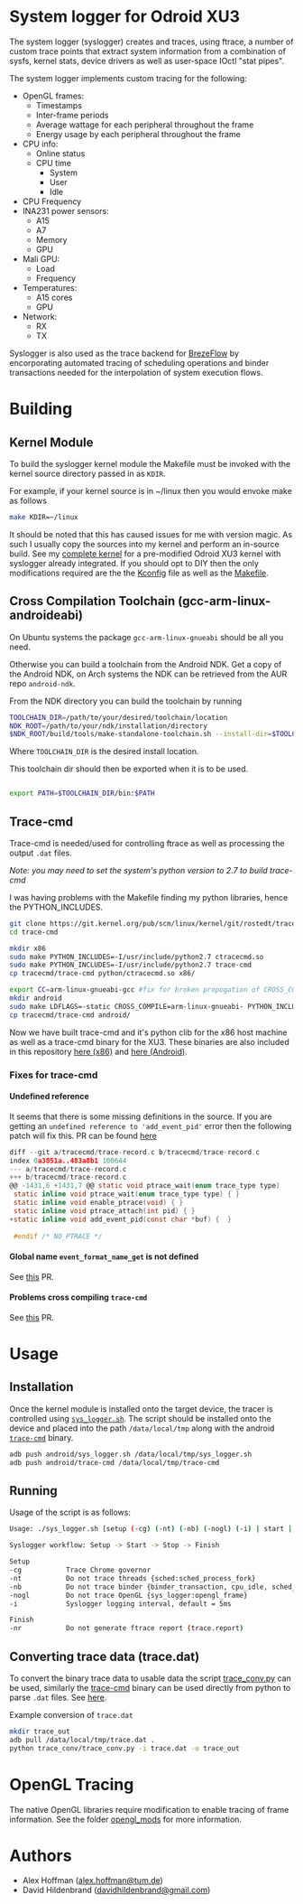 # System logger for Odroid XU3

The system logger (syslogger) creates and traces, using ftrace, a number of custom trace points that extract system information from a combination of sysfs, kernel stats, device drivers as well as user-space IOctl "stat pipes".

The system logger implements custom tracing for the following:

- OpenGL frames:
    - Timestamps
    - Inter-frame periods
    - Average wattage for each peripheral throughout the frame
    - Energy usage by each peripheral throughout the frame
- CPU info:
    - Online status
    - CPU time
        - System
        - User
        - Idle
- CPU Frequency
- INA231 power sensors:
    - A15
    - A7
    - Memory
    - GPU
- Mali GPU:
    - Load
    - Frequency
- Temperatures:
    - A15 cores
    - GPU
- Network:
    - RX
    - TX

Syslogger is also used as the trace backend for [BrezeFlow](https://github.com/alxhoff/BrezeFlow) by encorporating automated tracing of scheduling operations and binder transactions needed for the interpolation of system execution flows.

# Building

## Kernel Module

To build the syslogger kernel module the Makefile must be invoked with the kernel source directory passed in as `KDIR`. 

For example, if your kernel source is in ~/linux then you would envoke make as follows

``` bash
make KDIR=~/linux
```

It should be noted that this has caused issues for me with version magic. As such I usually copy the sources into my kernel and perform an in-source build. See my [complete kernel](/home/alxhoff/Work/Optigame/android_builds/voodik/Android_7.1/android_source_xu3_Android7.1/kernel/hardkernel/odroidxu3) for a pre-modified Odroid XU3 kernel with syslogger already integrated. If you should opt to DIY then the only modifications required are the the [Kconfig](https://github.com/alxhoff/Odroid-XU3-Kernel/commit/ff3c6109baa84736ead0a099fbb9bcdae5817031#diff-61f226c1c1f3a78524783445250fe875) file as well as the [Makefile](https://github.com/alxhoff/Odroid-XU3-Kernel/commit/ff3c6109baa84736ead0a099fbb9bcdae5817031#diff-ba85cd02ff38397bfd6c84c770d5a699).

## Cross Compilation Toolchain (gcc-arm-linux-androideabi)

On Ubuntu systems the package `gcc-arm-linux-gnueabi` should be all you need.

Otherwise you can build a toolchain from the Android NDK. Get a copy of the Android NDK, on Arch systems the NDK can be retrieved from the AUR repo `android-ndk`.

From the NDK directory you can build the toolchain by running

``` bash
TOOLCHAIN_DIR=/path/to/your/desired/toolchain/location
NDK_ROOT=/path/to/your/ndk/installation/directory
$NDK_ROOT/build/tools/make-standalone-toolchain.sh --install-dir=$TOOLCHAIN_DIR --arch=arm
```
Where `TOOLCHAIN_DIR` is the desired install location.

This toolchain dir should then be exported when it is to be used.

``` bash

export PATH=$TOOLCHAIN_DIR/bin:$PATH

```

## Trace-cmd

Trace-cmd is needed/used for controlling ftrace as well as processing the output `.dat` files.

*Note: you may need to set the system's python version to 2.7 to build trace-cmd*

I was having problems with the Makefile finding my python libraries, hence the PYTHON_INCLUDES.

``` bash
git clone https://git.kernel.org/pub/scm/linux/kernel/git/rostedt/trace-cmd.git
cd trace-cmd

mkdir x86
sudo make PYTHON_INCLUDES=-I/usr/include/python2.7 ctracecmd.so 
sudo make PYTHON_INCLUDES=-I/usr/include/python2.7 trace-cmd
cp tracecmd/trace-cmd python/ctracecmd.so x86/

export CC=arm-linux-gnueabi-gcc #fix for broken propogation of CROSS_COMPILE variable
mkdir android
sudo make LDFLAGS=-static CROSS_COMPILE=arm-linux-gnueabi- PYTHON_INCLUDES=-I/usr/include/python2.7 trace-cmd
cp tracecmd/trace-cmd android/
```
Now we have built trace-cmd and it's python clib for the x86 host machine as well as a trace-cmd binary for the XU3. These binaries are also included in this repository [here (x86)](trace_conv) and [here (Android)](android). 

### Fixes for trace-cmd

#### Undefined reference

It seems that there is some missing definitions in the source. If you are getting an `undefined reference to 'add_event_pid'` error then the following patch will fix this. PR can be found [here](https://github.com/rostedt/trace-cmd/pull/14)

``` c
diff --git a/tracecmd/trace-record.c b/tracecmd/trace-record.c
index 0a3851a..483a8b1 100644
--- a/tracecmd/trace-record.c
+++ b/tracecmd/trace-record.c
@@ -1431,6 +1431,7 @@ static void ptrace_wait(enum trace_type type)
 static inline void ptrace_wait(enum trace_type type) { }
 static inline void enable_ptrace(void) { }
 static inline void ptrace_attach(int pid) { }
+static inline void add_event_pid(const char *buf) {  }
 
 #endif /* NO_PTRACE */
```
#### Global name `event_format_name_get` is not defined

See [this](https://github.com/rostedt/trace-cmd/pull/13) PR.

#### Problems cross compiling `trace-cmd`

See [this](https://github.com/rostedt/trace-cmd/pull/16) PR.

# Usage

## Installation 
Once the kernel module is installed onto the target device, the tracer is controlled using [`sys_logger.sh`](android/sys_logger.sh). The script should be installed onto the device and placed into the path `/data/local/tmp` along with the android [`trace-cmd`](android/trace-cmd) binary.

``` bash
adb push android/sys_logger.sh /data/local/tmp/sys_logger.sh
adb push android/trace-cmd /data/local/tmp/trace-cmd
```
## Running

Usage of the script is as follows:

``` bash
Usage: ./sys_logger.sh [setup (-cg) (-nt) (-nb) (-nogl) (-i) | start | stop | finish (-nr)]

Syslogger workflow: Setup -> Start -> Stop -> Finish

Setup
-cg           Trace Chrome governor
-nt           Do not trace threads {sched:sched_process_fork}
-nb           Do not trace binder {binder_transaction, cpu_idle, sched_switch}
-nogl         Do not trace OpenGL {sys_logger:opengl_frame}
-i            Syslogger logging interval, default = 5ms

Finish
-nr           Do not generate ftrace report (trace.report)
```
## Converting trace data (trace.dat)

To convert the binary trace data to usable data the script [trace_conv.py](trace_conv/trace_conv.py) can be used, similarly the [trace-cmd](trace_conv/trace-cmd) binary can be used directly from python to parse `.dat` files. See [here](https://github.com/alxhoff/BrezeFlow/blob/dc9b6bf8c64ce2d6e1f0e10d5ca02220d1a3f35d/TraceCMDParser.py#L69).

Example conversion of `trace.dat`

``` bash
mkdir trace_out
adb pull /data/local/tmp/trace.dat .
python trace_conv/trace_conv.py -i trace.dat -o trace_out
```

# OpenGL Tracing

The native OpenGL libraries require modification to enable tracing of frame information. See the folder [opengl_mods](opengl_mods) for more information.

# Authors

- Alex Hoffman (alex.hoffman@tum.de)
- David Hildenbrand (davidhildenbrand@gmail.com)
